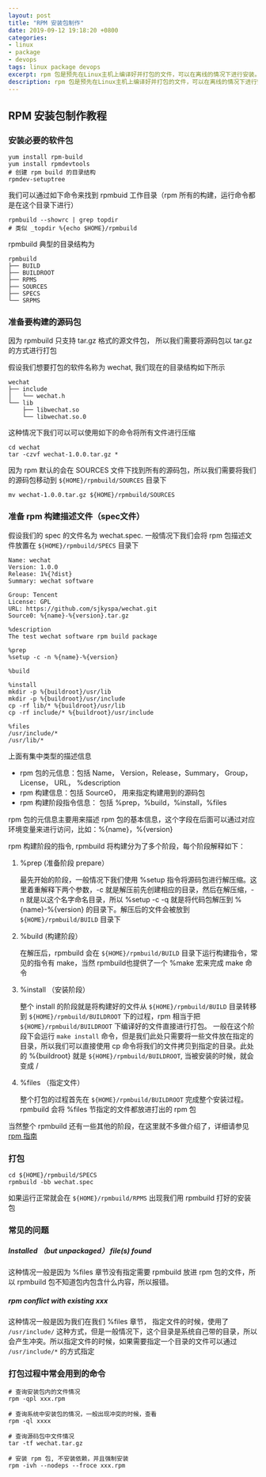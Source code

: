 ```yaml
---
layout: post
title: "RPM 安装包制作"
date: 2019-09-12 19:18:20 +0800
categories: 
- linux 
- package 
- devops
tags: linux package devops
excerpt: rpm 包是预先在Linux主机上编译好并打包的文件，可以在离线的情况下进行安装。这边文件总结了笔者的 rpm 包的构建过程以及构建过程中遇到的各种问题，希望能帮助到各位。
description: rpm 包是预先在Linux主机上编译好并打包的文件，可以在离线的情况下进行安装。这边文件总结了笔者的 rpm 包的构建过程以及构建过程中遇到的各种问题，希望能帮助到各位。
---
```


## RPM 安装包制作教程

### 安装必要的软件包

```
yum install rpm-build
yum install rpmdevtools
# 创建 rpm build 的目录结构
rpmdev-setuptree
```

我们可以通过如下命令来找到 rpmbuid 工作目录（rpm 所有的构建，运行命令都是在这个目录下进行）

```
rpmbuild --showrc | grep topdir
# 类似 _topdir %{echo $HOME}/rpmbuild
```

rpmbuild 典型的目录结构为

```
rpmbuild
├── BUILD
├── BUILDROOT
├── RPMS
├── SOURCES
├── SPECS
└── SRPMS
```

### 准备要构建的源码包

因为 rpmbuild 只支持 tar.gz 格式的源文件包， 所以我们需要将源码包以 tar.gz 的方式进行打包

假设我们想要打包的软件名称为 wechat, 我们现在的目录结构如下所示

```
wechat
├── include
│   └── wechat.h
└── lib
    ├── libwechat.so
    └── libwechat.so.0
```

这种情况下我们可以可以使用如下的命令将所有文件进行压缩

```
cd wechat
tar -czvf wechat-1.0.0.tar.gz *
```

因为 rpm 默认的会在 SOURCES 文件下找到所有的源码包，所以我们需要将我们的源码包移动到 ```${HOME}/rpmbuild/SOURCES``` 目录下

```
mv wechat-1.0.0.tar.gz ${HOME}/rpmbuild/SOURCES
```

### 准备 rpm 构建描述文件（spec文件）

假设我们的 spec 的文件名为 wechat.spec. 一般情况下我们会将 rpm 包描述文件放置在 ```${HOME}/rpmbuild/SPECS``` 目录下


```
Name: wechat
Version: 1.0.0
Release: 1%{?dist}
Summary: wechat software

Group: Tencent
License: GPL
URL: https://github.com/sjkyspa/wechat.git
Source0: %{name}-%{version}.tar.gz

%description
The test wechat software rpm build package

%prep
%setup -c -n %{name}-%{version}

%build

%install
mkdir -p %{buildroot}/usr/lib
mkdir -p %{buildroot}/usr/include
cp -rf lib/* %{buildroot}/usr/lib
cp -rf include/* %{buildroot}/usr/include

%files
/usr/include/*
/usr/lib/*
```

上面有集中类型的描述信息

* rpm 包的元信息：包括 Name， Version，Release，Summary， Group，License， URL， %description
* rpm 构建信息：包括 Source0， 用来指定构建用到的源码包
* rpm 构建阶段指令信息： 包括 %prep，%build，%install，%files


rpm 包的元信息主要用来描述 rpm 包的基本信息，这个字段在后面可以通过对应环境变量来进行访问，比如：%{name}，%{version}

rpm 构建阶段的指令, rpmbuild 将构建分为了多个阶段，每个阶段解释如下：

1. %prep (准备阶段 prepare）

	最先开始的阶段，一般情况下我们使用 %setup 指令将源码包进行解压缩。这里着重解释下两个参数，-c 就是解压前先创建相应的目录，然后在解压缩，-n 就是以这个名字命名目录，所以 %setup -c -q 就是将代码包解压到 %{name}-%{version} 的目录下。解压后的文件会被放到 ```${HOME}/rpmbuild/BUILD``` 目录下

2. %build (构建阶段）

	在解压后，rpmbuild 会在 ```${HOME}/rpmbuild/BUILD``` 目录下运行构建指令，常见的指令有 make，当然 rpmbuild也提供了一个 %make 宏来完成 make 命令
	
3. %install （安装阶段）

	整个 install 的阶段就是将构建好的文件从 ```${HOME}/rpmbuild/BUILD``` 目录转移到 ```${HOME}/rpmbuild/BUILDROOT``` 下的过程，rpm 相当于把 ```${HOME}/rpmbuild/BUILDROOT``` 下编译好的文件直接进行打包。 一般在这个阶段下会运行 ```make install``` 命令，但是我们此处只需要将一些文件放在指定的目录，所以我们可以直接使用 cp 命令将我们的文件拷贝到指定的目录。此处的 %{buildroot} 就是 ```${HOME}/rpmbuild/BUILDROOT```, 当被安装的时候，就会变成 /
	
4. %files （指定文件）

	整个打包的过程首先在 ```${HOME}/rpmbuild/BUILDROOT``` 完成整个安装过程。rpmbuild 会将 %files 节指定的文件都放进打出的 rpm 包
	
当然整个 rpmbuild 还有一些其他的阶段，在这里就不多做介绍了，详细请参见 [rpm 指南](https://rpm-guide.readthedocs.io/en/latest/rpm-guide.html)

### 打包

```
cd ${HOME}/rpmbuild/SPECS
rpmbuild -bb wechat.spec
```

如果运行正常就会在 ```${HOME}/rpmbuild/RPMS``` 出现我们用 rpmbuild 打好的安装包


### 常见的问题
##### Installed （but unpackaged） file(s) found

这种情况一般是因为 %files 章节没有指定需要 rpmbuild 放进 rpm 包的文件，所以 rpmbuild 包不知道包内包含什么内容，所以报错。

##### rpm conflict with existing xxx

这种情况一般是因为我们在我们 %files 章节， 指定文件的时候，使用了 ```/usr/include/``` 这种方式，但是一般情况下，这个目录是系统自己带的目录，所以会产生冲突。所以指定文件的时候，如果需要指定一个目录的文件可以通过 ```/usr/include/*``` 的方式指定

### 打包过程中常会用到的命令

```
# 查询安装包内的文件情况
rpm -qpl xxx.rpm

# 查询系统中安装包的情况，一般出现冲突的时候，查看
rpm -ql xxxx

# 查询源码包中文件情况
tar -tf wechat.tar.gz

# 安装 rpm 包, 不安装依赖，并且强制安装
rpm -ivh --nodeps --froce xxx.rpm
```

